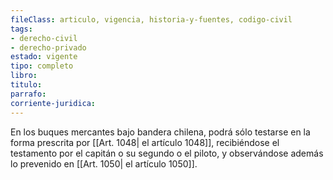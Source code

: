 ```yaml
---
fileClass: articulo, vigencia, historia-y-fuentes, codigo-civil
tags:
- derecho-civil
- derecho-privado
estado: vigente
tipo: completo
libro:
titulo:
parrafo:
corriente-juridica:
---
```

En los buques mercantes bajo bandera chilena, podrá sólo testarse en la forma prescrita por [[Art. 1048| el artículo 1048]], recibiéndose el testamento por el capitán o su segundo o el piloto, y observándose además lo prevenido en [[Art. 1050| el artículo 1050]].